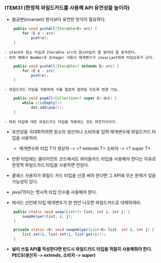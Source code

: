 ### ITEM31 (한정적 와일드카드를 사용해 API 유연성을 높이라)
- 불공변(invariant) 방식보다 유연한 방식이 필요하다.
```java
    public void pushAll(Iterable<E> src) {
        for (E e : src)
            push(e);
    }
```
    - stack의 원소 타입과 Iterable src의 원소타입이 잘 맞아야 잘 동작한다.
    - 위의 예에서 Number과 Integer 사용시 매개변수가 invariant하여 타입오류가 난다.
```java
    public void pushAll(Iterable<? extends E> src) {
        for (E e : src)
            push(e);
    }
```
    - 와일드카드 타입을 적용하여 이를 말끔히 컴파일 되도록 변경 가능.
```java
    public void popAll(Collection<? super E> dst) {
        while (!isEmpty())
            dst.add(pop());
    }
```
    - 하위 타입에 대한 와일드카드 타입을 적용하는 것도 마찬가지이다.

- 유연성을 극대화하려면 원소의 생산자나 소비자용 입력 매개변수에 와일드카드 타입을 사용하라.
    - 매개변수화 타입 T가 생상자 -> <? extends T>
                     소비자 -> <? super T>

- 반환 타입에는 클라이언트 코드에서도 와이들카드 타입을 사용해야 한다는 이유로 한정적 와일드카드 타입을 사용하면 안된다.
- 클래스 사용자가 와일드 카드 타입을 신경 써야 한다면 그 API에 무슨 문제가 있을 가능성이 있다.
- java7까지는 명시적 타입 인수를 사용해야 한다.
- 메서드 선언에 타입 매개변수가 한 번만 나오면 와일드카드로 대체하여라.
```java
    public static void swap(List<?> list, int i, int j) {
        swapHelper(list, i, j);
    }

    private static <E> void swapHelper(List<E> list, int i, int j) {
        list.set(i, list.set(j, list.get(i)));
    }
```
- **널리 쓰일 API를 작성한다면 반드시 와일드카드 타입을 적절히 사용해줘야 한다. PECS(생산자 -> extends, 소비자 -> super)**
